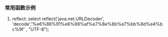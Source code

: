 ### 常用函数示例
1. reflect:
   select reflect('java.net.URLDecoder', 'decode','%e6%88%91%e6%98%af%e7%8e%8b%e7%bb%8d%e4%bc%9f' , "UTF-8");